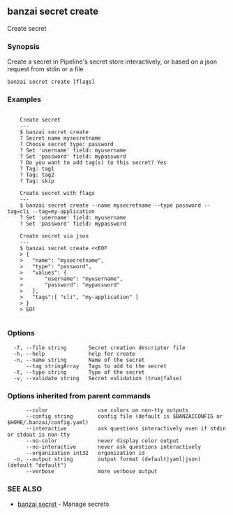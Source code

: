 ## banzai secret create

Create secret

### Synopsis

Create a secret in Pipeline's secret store interactively, or based on a json request from stdin or a file

```
banzai secret create [flags]
```

### Examples

```

	Create secret
	---
	$ banzai secret create
	? Secret name mysecretname
	? Choose secret type: password
	? Set 'username' field: myusername
	? Set 'password' field: mypassword
	? Do you want to add tag(s) to this secret? Yes
	? Tag: tag1
	? Tag: tag2
	? Tag: skip

	Create secret with flags
	---
	$ banzai secret create --name mysecretname --type password --tag=cli --tag=my-application
	? Set 'username' field: myusername
	? Set 'password' field: mypassword

	Create secret via json
	---
	$ banzai secret create <<EOF
	> {
	>	"name": "mysecretname",
	>	"type": "password",
	>	"values": {
	>		"username": "myusername",
	>		"password": "mypassword"
	>	},
	>	"tags":[ "cli", "my-application" ]
	> }
	> EOF
		
```

### Options

```
  -f, --file string       Secret creation descriptor file
  -h, --help              help for create
  -n, --name string       Name of the secret
      --tag stringArray   Tags to add to the secret
  -t, --type string       Type of the secret
  -v, --validate string   Secret validation (true|false)
```

### Options inherited from parent commands

```
      --color                use colors on non-tty outputs
      --config string        config file (default is $BANZAICONFIG or $HOME/.banzai/config.yaml)
      --interactive          ask questions interactively even if stdin or stdout is non-tty
      --no-color             never display color output
      --no-interactive       never ask questions interactively
      --organization int32   organization id
  -o, --output string        output format (default|yaml|json) (default "default")
      --verbose              more verbose output
```

### SEE ALSO

* [banzai secret](banzai_secret.md)	 - Manage secrets

